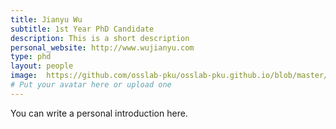 ```yaml
---
title: Jianyu Wu
subtitle: 1st Year PhD Candidate
description: This is a short description
personal_website: http://www.wujianyu.com
type: phd
layout: people
image:  https://github.com/osslab-pku/osslab-pku.github.io/blob/master/assets/images/Wujianyu.jpg?raw=true
# Put your avatar here or upload one
---
```


You can write a personal introduction here.